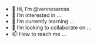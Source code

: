 - 👋 Hi, I’m @vennesarose
- 👀 I’m interested in ...
- 🌱 I’m currently learning ...
- 💞️ I’m looking to collaborate on ...
- 📫 How to reach me ...

<!---
vennesarose/vennesarose is a ✨ special ✨ repository because its `README.md` (this file) appears on your GitHub profile.
You can click the Preview link to take a look at your changes.
--->
